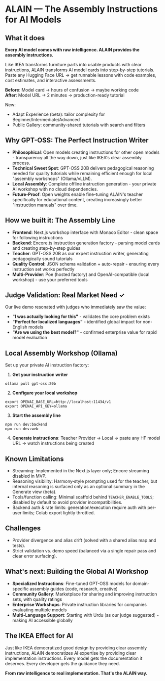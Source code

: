 # ALAIN — The Assembly Instructions for AI Models

## What it does
**Every AI model comes with raw intelligence. ALAIN provides the assembly instructions.**

Like IKEA transforms furniture parts into usable products with clear instructions, ALAIN transforms AI model cards into step-by-step tutorials. Paste any Hugging Face URL → get runnable lessons with code examples, cost estimates, and interactive assessments.

**Before**: Model card → hours of confusion → maybe working code  
**After**: Model URL → 2 minutes → production-ready tutorial

New:
- Adapt Experience (beta): tailor complexity for Beginner/Intermediate/Advanced  
- Public Gallery: community-shared tutorials with search and filters

## Why GPT-OSS: The Perfect Instruction Writer
- **Philosophical**: Open models creating instructions for other open models - transparency all the way down, just like IKEA's clear assembly process.
- **Technical Sweet Spot**: GPT-OSS 20B delivers pedagogical reasoning needed for quality tutorials while remaining efficient enough for local "assembly workshops" (Ollama/vLLM).
- **Local Assembly**: Complete offline instruction generation - your private AI workshop with no cloud dependencies.
- **Future-Proof**: Open weights enable fine-tuning ALAIN's teacher specifically for educational content, creating increasingly better "instruction manuals" over time.

## How we built it: The Assembly Line
- **Frontend**: Next.js workshop interface with Monaco Editor - clean space for following instructions
- **Backend**: Encore.ts instruction generation factory - parsing model cards and creating step-by-step guides  
- **Teacher**: GPT-OSS 20B as our expert instruction writer, generating pedagogically sound tutorials
- **Quality Control**: JSON schema validation + auto-repair - ensuring every instruction set works perfectly
- **Multi-Provider**: Poe (hosted factory) and OpenAI-compatible (local workshop) - use your preferred tools

## Judge Validation: Real Market Need ✓
Our live demo resonated with judges who immediately saw the value:
- **"I was actually looking for this"** - validates the core problem exists
- **"Perfect for localized languages"** - identified global impact for non-English models  
- **"Are we using the best model?"** - confirmed enterprise value for rapid model evaluation

## Local Assembly Workshop (Ollama)
Set up your private AI instruction factory:

1) **Get your instruction writer**
```
ollama pull gpt-oss:20b
```
2) **Configure your local workshop**
```
export OPENAI_BASE_URL=http://localhost:11434/v1
export OPENAI_API_KEY=ollama
```
3) **Start the assembly line**
```
npm run dev:backend
npm run dev:web
```
4) **Generate instructions**: Teacher Provider → Local → paste any HF model URL → watch instructions being created

## Known Limitations
- Streaming: Implemented in the Next.js layer only; Encore streaming disabled in MVP.
- Reasoning visibility: Harmony‑style prompting used for the teacher, but internal reasoning is surfaced only as an optional summary in the Generate view (beta).
- Tools/function calling: Minimal scaffold behind `TEACHER_ENABLE_TOOLS`; disabled by default to avoid provider incompatibilities.
- Backend auth & rate limits: generation/execution require auth with per-user limits; Colab export lightly throttled.

## Challenges
- Provider divergence and alias drift (solved with a shared alias map and tests).
- Strict validation vs. demo speed (balanced via a single repair pass and clear error surfacing).

## What's next: Building the Global AI Workshop
- **Specialized Instructions**: Fine-tuned GPT-OSS models for domain-specific assembly guides (code, research, creative)
- **Community Gallery**: Marketplace for sharing and improving instruction sets, with quality ratings
- **Enterprise Workshops**: Private instruction libraries for companies evaluating multiple models
- **Multi-Language Support**: Starting with Urdu (as our judge suggested) - making AI accessible globally

## The IKEA Effect for AI
Just like IKEA democratized good design by providing clear assembly instructions, ALAIN democratizes AI expertise by providing clear implementation instructions. Every model gets the documentation it deserves. Every developer gets the guidance they need.

**From raw intelligence to real implementation. That's the ALAIN way.**
